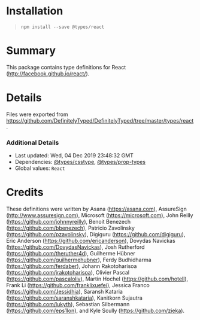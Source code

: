 # Installation
> `npm install --save @types/react`

# Summary
This package contains type definitions for React (http://facebook.github.io/react/).

# Details
Files were exported from https://github.com/DefinitelyTyped/DefinitelyTyped/tree/master/types/react.

### Additional Details
 * Last updated: Wed, 04 Dec 2019 23:48:32 GMT
 * Dependencies: [@types/csstype](https://npmjs.com/package/@types/csstype), [@types/prop-types](https://npmjs.com/package/@types/prop-types)
 * Global values: `React`

# Credits
These definitions were written by Asana (https://asana.com), AssureSign (http://www.assuresign.com), Microsoft (https://microsoft.com), John Reilly (https://github.com/johnnyreilly), Benoit Benezech (https://github.com/bbenezech), Patricio Zavolinsky (https://github.com/pzavolinsky), Digiguru (https://github.com/digiguru), Eric Anderson (https://github.com/ericanderson), Dovydas Navickas (https://github.com/DovydasNavickas), Josh Rutherford (https://github.com/theruther4d), Guilherme Hübner (https://github.com/guilhermehubner), Ferdy Budhidharma (https://github.com/ferdaber), Johann Rakotoharisoa (https://github.com/jrakotoharisoa), Olivier Pascal (https://github.com/pascaloliv), Martin Hochel (https://github.com/hotell), Frank Li (https://github.com/franklixuefei), Jessica Franco (https://github.com/Jessidhia), Saransh Kataria (https://github.com/saranshkataria), Kanitkorn Sujautra (https://github.com/lukyth), Sebastian Silbermann (https://github.com/eps1lon), and Kyle Scully (https://github.com/zieka).
